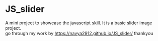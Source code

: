 # JS_slider
A mini project to showcase the javascript skill. It is a basic slider image project.                                                                                                                           
go through my work by  https://navya2912.github.io/JS_slider/                                                                                                                                                    thankyou
